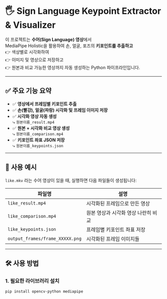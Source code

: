 # 🖐️ Sign Language Keypoint Extractor & Visualizer

이 프로젝트는 **수어(Sign Language) 영상**에서  
MediaPipe Holistic을 활용하여 손, 얼굴, 포즈의 **키포인트를 추출하고**  
👉 색상별로 시각화하여  
👉 이미지 및 영상으로 저장하고  
👉 원본과 비교 가능한 영상까지 자동 생성하는 Python 파이프라인입니다.

---

## ✅ 주요 기능 요약

- ✅ **영상에서 프레임별 키포인트 추출**
- ✅ **손(빨강), 얼굴(파랑) 시각화 및 프레임 이미지 저장**
- ✅ **시각화 영상 자동 생성**  
  ⤷ `원본이름_result.mp4`
- ✅ **원본 + 시각화 비교 영상 생성**  
  ⤷ `원본이름_comparison.mp4`
- ✅ **키포인트 좌표 JSON 저장**  
  ⤷ `원본이름_keypoints.json`

---

## 🎥 사용 예시

`like.mkv` 라는 수어 영상이 있을 때, 실행하면 다음 파일들이 생성됩니다:

| 파일명 | 설명 |
|--------|------|
| `like_result.mp4` | 시각화된 프레임으로 만든 영상 |
| `like_comparison.mp4` | 원본 영상과 시각화 영상 나란히 비교 |
| `like_keypoints.json` | 프레임별 키포인트 좌표 저장 |
| `output_frames/frame_XXXXX.png` | 시각화된 프레임 이미지들 |

---

## 🛠️ 사용 방법

### 1. 필요한 라이브러리 설치

```bash
pip install opencv-python mediapipe

